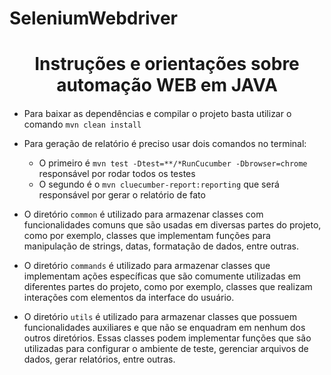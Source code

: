 # SeleniumWebdriver <h1 align="center"> Instruções e orientações sobre automação WEB em JAVA<h4 align="center"> 

- Para baixar as dependências e compilar o projeto basta utilizar o comando ```mvn clean install```

- Para geração de relatório é preciso usar dois comandos no terminal:
  - O primeiro é ```mvn test -Dtest=**/*RunCucumber -Dbrowser=chrome``` responsável por rodar todos os testes
  - O segundo é o ```mvn cluecumber-report:reporting``` que será responsável por gerar o relatório de fato


- O diretório ```common``` é utilizado para armazenar classes com funcionalidades comuns que são usadas em diversas partes do projeto, como por exemplo, classes que implementam funções para manipulação de strings, datas, formatação de dados, entre outras.


- O diretório ```commands``` é utilizado para armazenar classes que implementam ações específicas que são comumente utilizadas em diferentes partes do projeto, como por exemplo, classes que realizam interações com elementos da interface do usuário.


- O diretório ```utils``` é utilizado para armazenar classes que possuem funcionalidades auxiliares e que não se enquadram em nenhum dos outros diretórios. Essas classes podem implementar funções que são utilizadas para configurar o ambiente de teste, gerenciar arquivos de dados, gerar relatórios, entre outras.